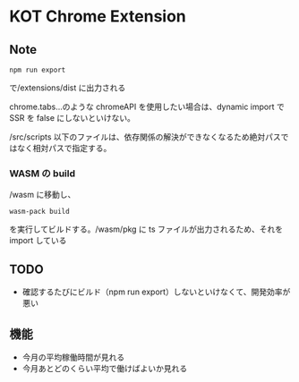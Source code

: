 # KOT Chrome Extension

## Note

```
npm run export
```

で/extensions/dist に出力される

chrome.tabs...のような chromeAPI を使用したい場合は、dynamic import で SSR を false にしないといけない。

/src/scripts 以下のファイルは、依存関係の解決ができなくなるため絶対パスではなく相対パスで指定する。

### WASM の build

/wasm に移動し、

```
wasm-pack build
```

を実行してビルドする。/wasm/pkg に ts ファイルが出力されるため、それを import している

## TODO

- 確認するたびにビルド（npm run export）しないといけなくて、開発効率が悪い

## 機能

- 今月の平均稼働時間が見れる
- 今月あとどのくらい平均で働けばよいか見れる
